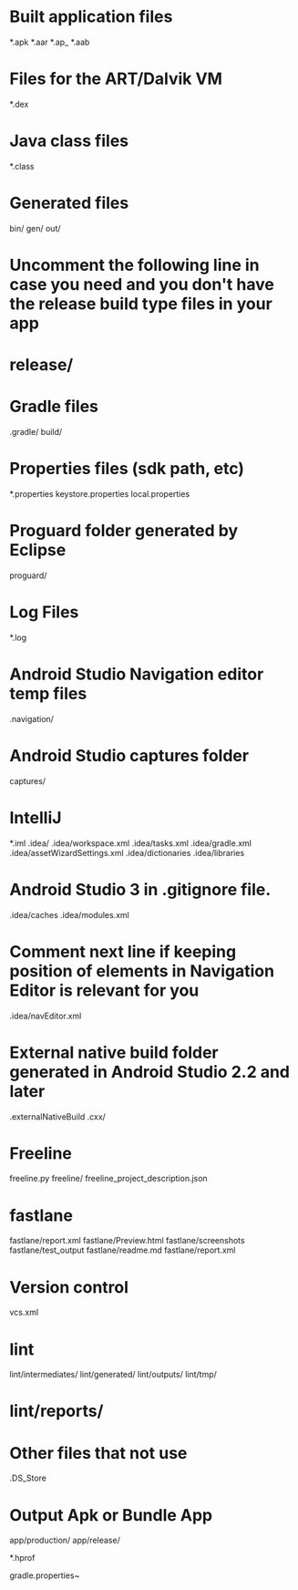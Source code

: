 
# Built application files
*.apk
*.aar
*.ap_
*.aab

# Files for the ART/Dalvik VM
*.dex

# Java class files
*.class

# Generated files
bin/
gen/
out/
#  Uncomment the following line in case you need and you don't have the release build type files in your app
# release/

# Gradle files
.gradle/
build/

# Properties files (sdk path, etc)
*.properties
keystore.properties
local.properties

# Proguard folder generated by Eclipse
proguard/

# Log Files
*.log

# Android Studio Navigation editor temp files
.navigation/

# Android Studio captures folder
captures/

# IntelliJ
*.iml
.idea/
.idea/workspace.xml
.idea/tasks.xml
.idea/gradle.xml
.idea/assetWizardSettings.xml
.idea/dictionaries
.idea/libraries

# Android Studio 3 in .gitignore file.
.idea/caches
.idea/modules.xml

# Comment next line if keeping position of elements in Navigation Editor is relevant for you
.idea/navEditor.xml


# External native build folder generated in Android Studio 2.2 and later
.externalNativeBuild
.cxx/


# Freeline
freeline.py
freeline/
freeline_project_description.json

# fastlane
fastlane/report.xml
fastlane/Preview.html
fastlane/screenshots
fastlane/test_output
fastlane/readme.md
fastlane/report.xml

# Version control
vcs.xml

# lint
lint/intermediates/
lint/generated/
lint/outputs/
lint/tmp/
# lint/reports/

# Other files that not use
.DS_Store

# Output Apk or Bundle App
app/production/
app/release/

*.hprof

gradle.properties~
